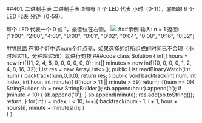 ##401. 二进制手表
二进制手表顶部有 4 个 LED 代表 小时（0-11），底部的 6 个 LED 代表 分钟（0-59）。

每个 LED 代表一个 0 或 1，最低位在右侧。
![](.二进制手表_images/c1d6e192.png)
###示例
    输入: n = 1
    返回: ["1:00", "2:00", "4:00", "8:00", "0:01", "0:02", "0:04", "0:08", "0:16", "0:32"]
    

###思路
    在10个灯中选num个灯点亮，如果选择的灯所组成的时间已不合理（小时超过11，分钟超过59）就进行剪枝
###code
    class Solution {
        int[] hours = new int[]{1, 2, 4, 8, 0, 0, 0, 0, 0, 0};
        int[] minutes = new int[]{0, 0, 0, 0, 1, 2, 4, 8, 16, 32};
        List<String> res = new ArrayList<>();
        public List<String> readBinaryWatch(int num) {
            backtrack(num,0,0,0);
            return res;
        }
        public void backtrack(int num, int index, int hour, int minute){
            if(hour > 11 || minute > 59) 
                return;
            if(num == 0){
                StringBuilder sb = new StringBuilder();
                sb.append(hour).append(':');
                if (minute < 10) {
                    sb.append('0');
                }
                sb.append(minute);
                res.add(sb.toString());
                return;
            }
            for(int i = index; i < 10; i++){
                backtrack(num - 1, i + 1, hour + hours[i], minute + minutes[i]);
            }  
        }
    }